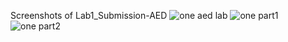 Screenshots of Lab1_Submission-AED
![one aed lab](https://github.com/Vaishnaviak2310/Lab1_Submission-AED/assets/157481486/fe499dc0-d82a-4e1a-a125-8f57d900f578)
![one part1](https://github.com/Vaishnaviak2310/Lab1_Submission-AED/assets/157481486/d1c155d4-3ffe-47e8-b6c3-2ae1c7036327)
![one part2](https://github.com/Vaishnaviak2310/Lab1_Submission-AED/assets/157481486/9ed8e6a9-48c1-47ef-8f1d-006c140f2355)
